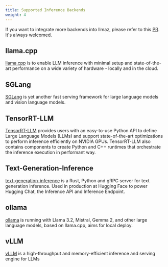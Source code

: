 ```yaml
---
title: Supported Inference Backends
weight: 4
---
```


If you want to integrate more backends into llmaz, please refer to this [PR](https://github.com/InftyAI/llmaz/pull/182). It's always welcomed.

## llama.cpp

[llama.cpp](https://github.com/ggerganov/llama.cpp) is to enable LLM inference with minimal setup and state-of-the-art performance on a wide variety of hardware - locally and in the cloud.

## SGLang

[SGLang](https://github.com/sgl-project/sglang) is yet another fast serving framework for large language models and vision language models.

## TensorRT-LLM

[TensorRT-LLM](https://github.com/NVIDIA/TensorRT-LLM) provides users with an easy-to-use Python API to define Large Language Models (LLMs) and support state-of-the-art optimizations to perform inference efficiently on NVIDIA GPUs. TensorRT-LLM also contains components to create Python and C++ runtimes that orchestrate the inference execution in performant way.

## Text-Generation-Inference

[text-generation-inference](https://github.com/huggingface/text-generation-inference) is a Rust, Python and gRPC server for text generation inference. Used in production at Hugging Face to power Hugging Chat, the Inference API and Inference Endpoint.

## ollama

[ollama](https://github.com/ollama/ollama) is running with Llama 3.2, Mistral, Gemma 2, and other large language models, based on llama.cpp, aims for local deploy.

## vLLM

[vLLM](https://github.com/vllm-project/vllm) is a high-throughput and memory-efficient inference and serving engine for LLMs
